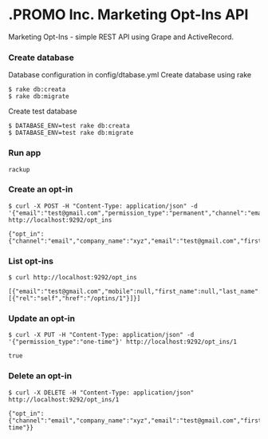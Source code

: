 .PROMO Inc. Marketing Opt-Ins API
===========

Marketing Opt-Ins - simple REST API using Grape and ActiveRecord.

### Create database
Database configuration in config/dtabase.yml
Create database using rake
```
$ rake db:creata
$ rake db:migrate
```
Create test database
```
$ DATABASE_ENV=test rake db:creata
$ DATABASE_ENV=test rake db:migrate
```

### Run app
```
rackup
```


### Create an opt-in
```
$ curl -X POST -H "Content-Type: application/json" -d '{"email":"test@gmail.com","permission_type":"permanent","channel":"email","company_name":"xyz"}' http://localhost:9292/opt_ins

{"opt_in":{"channel":"email","company_name":"xyz","email":"test@gmail.com","first_name":null,"id":1,"last_name":null,"mobile":null,"permission_type":"permanent"}}
```

### List opt-ins
```
$ curl http://localhost:9292/opt_ins

[{"email":"test@gmail.com","mobile":null,"first_name":null,"last_name":null,"permission_type":"permanent","channel":"email","company_name":"xyz","links":[{"rel":"self","href":"/optins/1"}]}]
```

### Update an opt-in
```
$ curl -X PUT -H "Content-Type: application/json" -d '{"permission_type":"one-time"}' http://localhost:9292/opt_ins/1

true
```

### Delete an opt-in
```
$ curl -X DELETE -H "Content-Type: application/json" http://localhost:9292/opt_ins/1

{"opt_in":{"channel":"email","company_name":"xyz","email":"test@gmail.com","first_name":null,"id":1,"last_name":null,"mobile":null,"permission_type":"one-time"}}
```
